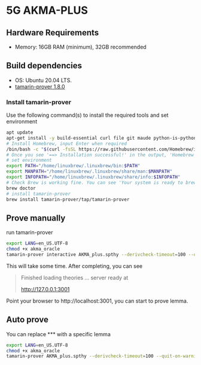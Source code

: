 # 5G AKMA-PLUS

## Hardware Requirements
* Memory: 16GB RAM (minimum), 32GB recommended
## Build dependencies

* OS: Ubuntu 20.04 LTS.
* [tamarin-prover 1.8.0](https://tamarin-prover.com/)
### Install tamarin-prover
Use the following command(s) to install the required tools and set environment
```sh
apt update
apt-get install -y build-essential curl file git maude python-is-python3
# Install Homebrew, input Enter when required
/bin/bash -c "$(curl -fsSL https://raw.githubusercontent.com/Homebrew/install/HEAD/install.sh)"
# Once you see '==> Installation successful!' in the output, 'Homebrew' is installed. Otherwise, you should reinstall 'Homebrew'
# set environment
export PATH="/home/linuxbrew/.linuxbrew/bin:$PATH"
export MANPATH="/home/linuxbrew/.linuxbrew/share/man:$MANPATH"
export INFOPATH="/home/linuxbrew/.linuxbrew/share/info:$INFOPATH"
# Check Brew is working fine. You can see 'Your system is ready to brew.' in the output.
brew doctor
# install tamarin-prover
brew install tamarin-prover/tap/tamarin-prover
```

## Prove manually
run tamarin-prover
```sh
export LANG=en_US.UTF-8
chmod +x akma_oracle
tamarin-prover interactive AKMA_plus.spthy --derivcheck-timeout=100 --quit-on-warning --auto-sources
```
This will take some time. After completing, you can see

>Finished loading theories ... server ready at 
>
>    http://127.0.0.1:3001

Point your browser to http://localhost:3001, you can start to prove lemma.

## Auto prove
You can replace *** with a specific lemma
```sh
export LANG=en_US.UTF-8
chmod +x akma_oracle
tamarin-prover AKMA_plus.spthy --derivcheck-timeout=100 --quit-on-warning --auto-sources --prove=***
```